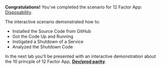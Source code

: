 **Congratulations!** You've completed the scenario for 12 Factor App: [Disposability](https://12factor.net/disposability).


The interactive scenario demonstrated how to:

* Installed the Source Code from GitHub
* Got the Code Up and Running
* Instigated a Shutdown of a Service
* Analyzed the Shutdown Code

In the next lab you'll be presented with an interactive demonstration about the 10 princple of 12 Factor App, **[Dev/prod parity](https://12factor.net/dev-prod-parity)**.
